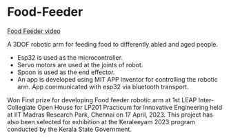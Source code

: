 # Food-Feeder
[Food Feeder video](https://drive.google.com/file/d/15vhYTzibZnjBZE11ePjqpe2ifzyBpnYZ/view?usp=drive_link)

A 3DOF robotic arm for feeding food to differently abled and aged people.
- Esp32 is used as the microcontroller.
- Servo motors are used at the joints of robot.
- Spoon is used as the end effector.
- An app is developed using MIT APP inventor for controlling the robotic arm. App communicated with esp32 via bluetooth transport.
  
Won First prize for developing Food feeder robotic arm at 1st LEAP Inter-Collegiate Open House
for LP201 Practicum for Innovative Engineering held at IIT Madras Research Park, Chennai on
17 April, 2023. This project has also been selected for exhibition at the Keraleeyam 2023
program conducted by the Kerala State Government.
